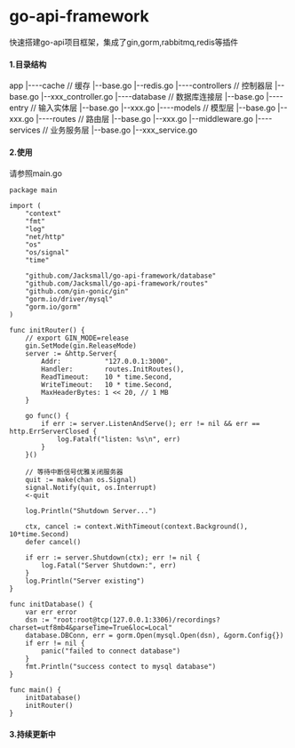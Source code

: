 # go-api-framework
快速搭建go-api项目框架，集成了gin,gorm,rabbitmq,redis等插件
#### 1.目录结构
app
|----cache    // 缓存
      |--base.go
      |--redis.go
|----controllers // 控制器层
      |--base.go
      |--xxx_controller.go
|----database   // 数据库连接层
      |--base.go
|----entry    // 输入实体层
      |--base.go
      |--xxx.go
|----models   // 模型层
      |--base.go
      |--xxx.go
|----routes   // 路由层
      |--base.go
      |--xxx.go
      |--middleware.go
|----services // 业务服务层
      |--base.go
      |--xxx_service.go
#### 2.使用
请参照main.go
```
package main

import (
	"context"
	"fmt"
	"log"
	"net/http"
	"os"
	"os/signal"
	"time"

	"github.com/Jacksmall/go-api-framework/database"
	"github.com/Jacksmall/go-api-framework/routes"
	"github.com/gin-gonic/gin"
	"gorm.io/driver/mysql"
	"gorm.io/gorm"
)

func initRouter() {
	// export GIN_MODE=release
	gin.SetMode(gin.ReleaseMode)
	server := &http.Server{
		Addr:           "127.0.0.1:3000",
		Handler:        routes.InitRoutes(),
		ReadTimeout:    10 * time.Second,
		WriteTimeout:   10 * time.Second,
		MaxHeaderBytes: 1 << 20, // 1 MB
	}

	go func() {
		if err := server.ListenAndServe(); err != nil && err == http.ErrServerClosed {
			log.Fatalf("listen: %s\n", err)
		}
	}()

	// 等待中断信号优雅关闭服务器
	quit := make(chan os.Signal)
	signal.Notify(quit, os.Interrupt)
	<-quit

	log.Println("Shutdown Server...")

	ctx, cancel := context.WithTimeout(context.Background(), 10*time.Second)
	defer cancel()

	if err := server.Shutdown(ctx); err != nil {
		log.Fatal("Server Shutdown:", err)
	}
	log.Println("Server existing")
}

func initDatabase() {
	var err error
	dsn := "root:root@tcp(127.0.0.1:3306)/recordings?charset=utf8mb4&parseTime=True&loc=Local"
	database.DBConn, err = gorm.Open(mysql.Open(dsn), &gorm.Config{})
	if err != nil {
		panic("failed to connect database")
	}
	fmt.Println("success contect to mysql database")
}

func main() {
	initDatabase()
	initRouter()
}

```
#### 3.持续更新中
      
       
